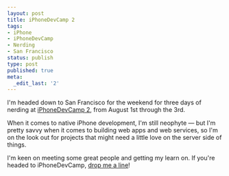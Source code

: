 ```yaml
---
layout: post
title: iPhoneDevCamp 2
tags:
- iPhone
- iPhoneDevCamp
- Nerding
- San Francisco
status: publish
type: post
published: true
meta:
  _edit_last: '2'
---
```

I'm headed down to San Francisco for the weekend for three days of nerding at <a href="http://www.iphonedevcamp.org/">iPhoneDevCamp 2</a>, from August 1st through the 3rd.

When it comes to native iPhone development, I'm still neophyte — but I'm pretty savvy when it comes to building web apps and web services, so I'm on the look out for projects that might need a little love on the server side of things.

I'm keen on meeting some great people and getting my learn on.  If you're headed to iPhoneDevCamp, <a href="mailto:peat@peat.org">drop me a line</a>!
